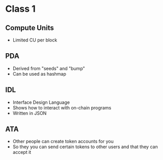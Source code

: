 # Class 1

## Compute Units
- Limited CU per block

## PDA
- Derived from "seeds" and "bump"
- Can be used as hashmap

## IDL
- Interface Design Language
- Shows how to interact with on-chain programs 
- Written in JSON

## ATA
- Other people can create token accounts for you
- So they you can send certain tokens to other users and that they can accept it
